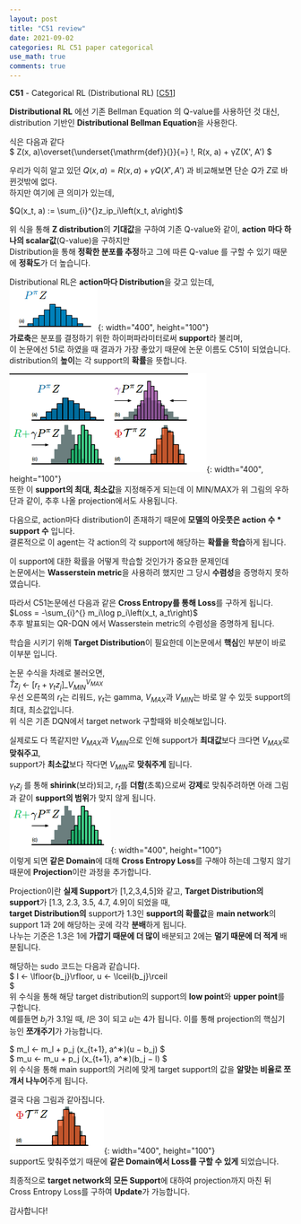 ```yaml
---
layout: post
title: "C51 review"
date: 2021-09-02
categories: RL C51 paper categorical
use_math: true
comments: true
---
```


**C51** - Categorical RL (Distributional RL) [[C51]]

**Distributional RL** 에선 기존 Bellman Equation 의 Q-value를 사용하던 것 대신,   
distribution 기반인 **Distributional Bellman Equation**을 사용한다.  

식은 다음과 같다  
$
Z(x, a)\overset{\underset{\mathrm{def}}{}}{=} \!\, R(x, a) + γZ(X', A')
$

우리가 익히 알고 있던 $Q(x, a) {=} R(x, a) + γQ(X', A')$ 과 비교해보면 단순 ${Q}$가 $Z$로 바뀐것밖에 없다.  
하지만 여기에 큰 의미가 있는데,  

$Q(x_t, a) := \sum_{i}^{}z_ip_i\left(x_t, a\right)$  

위 식을 통해 **Z distribution**의 **기대값**을 구하여   기존 Q-value와 같이, **action 마다 하나의 scalar값**(Q-value)을 구하지만  
Distribution을 통해 **정확한 분포를 추정**하고 그에 따른 Q-value 를 구할 수 있기 때문에 **정확도**가 더 높습니다.


Distributional RL은 **action마다 Distribution**을 갖고 있는데,  
![value_distribution](/assets/rl_paper/value_distribution.png){: width="400", height="100"}  
**가로축**은 분포를 결정하기 위한 하이퍼파라미터로써 **support**라 불리며,   
이 논문에선 51로 하였을 때 결과가 가장 좋았기 때문에 논문 이름도 C51이 되었습니다.  
distribution의 **높이**는 각 support의 **확률**을 뜻합니다.


![value_distribution](/assets/rl_paper/projection_sub.png){: width="400", height="100"}  
또한 이 **support의 최대, 최소값**을 지정해주게 되는데 이 MIN/MAX가 위 그림의 우하단과 같이, 추후 나올 projection에서도 사용됩니다.  

다음으로, action마다 distribution이 존재하기 때문에 **모델의 아웃풋은 action 수 * support 수** 입니다.  
결론적으로 이 agent는 각 action의 각 support에 해당하는 **확률을 학습**하게 됩니다.  

이 support에 대한 확률을 어떻게 학습할 것인가가 중요한 문제인데   
논문에서는 **Wasserstein metric**을 사용하려 했지만 그 당시 **수렴성**을 증명하지 못하였습니다.  

따라서 C51논문에선 다음과 같은 **Cross Entropy를 통해 Loss**를 구하게 됩니다.  
$Loss = -\sum_{i}^{} m_i\log p_i\left(x_t, a_t\right)$  
추후 발표되는 QR-DQN 에서 Wasserstein metric의 수렴성을 증명하게 됩니다.  

학습을 시키기 위해 **Target Distribution**이 필요한데 이논문에서 **핵심**인 부분이 바로 이부분 입니다.  

논문 수식을 차례로 불러오면,   
$\hat{T}z_j$ ← $\left[ r_t + γ_tz_j \right]\_{V_{MIN}}^{V_{MAX}}$    
우선 오른쪽의 ${r_t}$는 리워드, ${γ_t}$는 gamma, ${V_{MAX}}$과 ${V_{MIN}}$는 바로 알 수 있듯 support의 최대, 최소값입니다.  
위 식은 기존 DQN에서 target network 구할때와 비슷해보입니다.  

실제로도 다 똑같지만 ${V_{MAX}}$과 ${V_{MIN}}$으로 인해 support가 **최대값**보다 크다면 ${V_{MAX}}$로 **맞춰주고**,  
support가 **최소값**보다 작다면 ${V_{MIN}}$로 **맞춰주게** 됩니다.  


${γ_tz_j}$ 를 통해 **shirink**(보라)되고, $r_t$를 **더함**(초록)으로써 **강제**로 맞춰주려하면 아래 그림과 같이 **support의 범위**가 맞지 않게 됩니다.   
![value_distribution](/assets/rl_paper/support_notEqual.png){: width="400", height="100"}  
이렇게 되면 **같은 Domain**에 대해 **Cross Entropy Loss**를 구해야 하는데 그렇지 않기 때문에 **Projection**이란 과정을 추가합니다.  

Projection이란 **실제 Support**가 [1,2,3,4,5]와 같고, **Target Distribution의 support**가 [1.3, 2.3, 3.5, 4.7, 4.9]이 되었을 때,  
**target Distribution의** support가 1.3인 **support의 확률값**을 **main network**의 support 1과 2에 해당하는 곳에 각각 **분배**하게 됩니다.  
나누는 기준은 1.3은 1에 **가깝기 때문에 더 많이** 배분되고 2에는 **멀기 때문에 더 적게** 배분됩니다.  

해당하는 sudo 코드는 다음과 같습니다.   
$
l ← \lfloor{b_j}\rfloor,   u ← \lceil{b_j}\rceil  
$  
위 수식을 통해 해당 target distribution의 support의 **low point**와 **upper point**를 구합니다.  
예를들면 $b_j$가 3.1일 때, $l$은 3이 되고 $u$는 4가 됩니다. 이를 통해 projection의 핵심기능인 **쪼개주기**가 가능합니다.  


$
m_l ← m_l + p_j (x_{t+1}, a^∗)(u − b_j)
$  
$
m_u ← m_u + p_j (x_{t+1}, a^∗)(b_j − l)
$  
위 수식을 통해 main support의 거리에 맞게 target support의 값을 **알맞는 비율로 쪼개서 나누어**주게 됩니다.  

결국 다음 그림과 같아집니다.  
![value_distribution](/assets/rl_paper/projection_fin.png){: width="400", height="100"}  
support도 맞춰주었기 때문에 **같은 Domain에서 Loss를 구할 수 있게** 되었습니다.


최종적으로 **target network의 모든 Support**에 대하여 projection까지 마친 뒤 Cross Entropy Loss를 구하여 **Update**가 가능합니다.  





감사합니다!








[C51]: https://arxiv.org/abs/1707.06887
